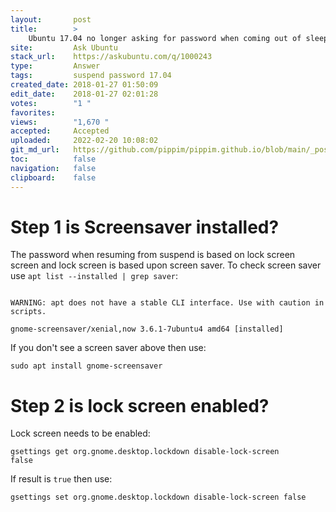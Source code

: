 ```yaml
---
layout:       post
title:        >
    Ubuntu 17.04 no longer asking for password when coming out of sleep mode
site:         Ask Ubuntu
stack_url:    https://askubuntu.com/q/1000243
type:         Answer
tags:         suspend password 17.04
created_date: 2018-01-27 01:50:09
edit_date:    2018-01-27 02:01:28
votes:        "1 "
favorites:    
views:        "1,670 "
accepted:     Accepted
uploaded:     2022-02-20 10:08:02
git_md_url:   https://github.com/pippim/pippim.github.io/blob/main/_posts/2018/2018-01-27-Ubuntu-17.04-no-longer-asking-for-password-when-coming-out-of-sleep-mode.md
toc:          false
navigation:   false
clipboard:    false
---
```


# Step 1 is Screensaver installed?

The password when resuming from suspend is based on lock screen screen and lock screen is based upon screen saver. To check screen saver use `apt list --installed | grep saver`:

``` 

WARNING: apt does not have a stable CLI interface. Use with caution in scripts.

gnome-screensaver/xenial,now 3.6.1-7ubuntu4 amd64 [installed]
```

If you don't see a screen saver above then use:

``` 
sudo apt install gnome-screensaver
```

# Step 2 is lock screen enabled?

Lock screen needs to be enabled:

``` 
gsettings get org.gnome.desktop.lockdown disable-lock-screen
false
```

If result is `true` then use:

``` 
gsettings set org.gnome.desktop.lockdown disable-lock-screen false
```

